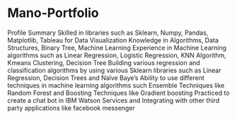 # Mano-Portfolio
Profile Summary
Skilled in libraries such as Sklearn, Numpy, Pandas, Matplotlib, Tableau for Data Visualization
Knowledge in Algorithms, Data Structures, Binary Tree, Machine Learning
Experience in Machine Learning algorithms such as Linear Regression, Logistic Regression, KNN Algorithm, Kmeans Clustering, Decision Tree
Building various regression and classification algorithms by using various Sklearn libraries such as Linear
Regression, Decision Trees and Naïve Baye’s
Ability to use different techniques in machine learning algorithms such Ensemble Techniques like Random Forest
and Boosting Techniques like Gradient boosting
Practiced to create a chat bot in IBM Watson Services and Integrating with other third party applications like
facebook messenger
